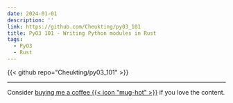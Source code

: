 ```yaml
---
date: 2024-01-01
description: ''
link: https://github.com/Cheukting/py03_101
title: PyO3 101 - Writing Python modules in Rust
tags:
  - PyO3
  - Rust
---
```


{{< github repo="Cheukting/py03_101" >}}


---
Consider [buying me a coffee {{< icon "mug-hot" >}}](https://github.com/sponsors/Cheukting) if you love the content.
